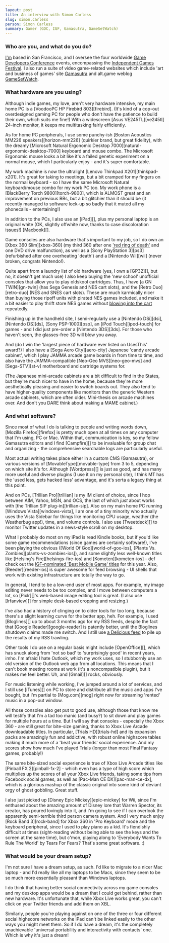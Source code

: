 ```yaml
---
layout: post
title: An interview with Simon Carless
slug: simon.carless
person: Simon Carless
summary: Gamer (GDC, IGF, Gamasutra, GameSetWatch)
---
```

### Who are you, and what do you do?

[I'm](http://www.simoncarless.com/ "Simon's personal website.") based in San Francisco, and I oversee the four worldwide [Game Developers Conference](http://www.gdconf.com/ "The GDC.") events, encompassing the [Independent Games Festival](http://www.igf.com/ "The IGF."). I also run a suite of video game-related websites which include 'art and business of games' site [Gamasutra](http://www.gamasutra.com/ "A website about the art and business of games.") and alt.game weblog [GameSetWatch](http://www.gamesetwatch.com/ "A game weblog.").

### What hardware are you using?

Although indie games, my love, aren't very hardware intensive, my main home PC is a [VoodooPC HP Firebird 803][firebird]. (It's kind of a cop-out overdesigned gaming PC for people who don't have the patience to build their own, which suits me fine!) With a widescreen [Asus VE245TL][ve245tl] 24-inch monitor, it keeps me multitasking fairly efficiently.

As for home PC peripherals, I use some punchy-ish [Boston Acoustics MM226 speakers][horizon-mm226] (quirkier brand, but great fidelity), with the dreamy [Microsoft Natural Ergonomic Desktop 7000][natural-ergonomic-desktop-7000] keyboard and mouse combo. The Microsoft Ergonomic mouse looks a bit like it's a failed genetic experiment on a normal mouse, which I particularly enjoy - and it's super comfortable.

My work machine is now the ultralight [Lenovo Thinkpad X201][thinkpad-x201]. It's great for taking to meetings, but a bit cramped for my fingers on the normal keyboard - so I have the same Microsoft Natural keyboard/mouse combo for my work PC too. My work phone is a [BlackBerry Torch 9800][torch-9800], which is ALMOST great and an improvement on previous BBs, but a bit glitchier than it should be (it recently managed to software lock-up so badly that it muted all my phonecalls - entertaining!)

In addition to the PCs, I also use an [iPad][], plus my personal laptop is an original white (OK, slightly offwhite now, thanks to case discoloration issues!) [Macbook][].

Game consoles are also hardware that's important to my job, so I do own an [Xbox 360 Slim][xbox-360] (my third 360 after one ['red ring of death'](http://en.wikipedia.org/wiki/Xbox_360_technical_problems "The Wikipedia article on the Red Ring of Death.") and one DVD drive malfunction), as well as a [Sony PlayStation 3][ps3] (refurbished after one overheating 'death') and a [Nintendo Wii][wii] (never broken, congrats Nintendo!).

Quite apart from a laundry list of old hardware (yes, I own a [GP32][], but no, it doesn't get much use) I also keep buying the 'new school' unofficial consoles that allow you to play oldskool cartridges. Thus, I have [a GN TWIN][gn-twin] (has Sega Genesis and NES cart slots), and the [Retro Duo][retro-duo] (NES and SNES cart slots). These are much karmically nicer than buying those ripoff units with pirated NES games included, and make it a bit easier to play thrift store NES games without [blowing into the cart](http://www.bustedtees.com/blowme/ "The 'Blow Me' t-shirt.") repeatedly.

Finishing up in the handheld site, I semi-regularly use a [Nintendo DSi][dsi], [Nintendo DS][ds], [Sony PSP-1000][psp], an [iPod Touch][ipod-touch] for games - and I did just pre-order a [Nintendo 3DS][3ds]. For those who haven't seen, the glasses-free 3D will blow you away.

And (do I win the 'largest piece of hardware ever listed on UsesThis' award?) I also have a [Sega Aero City][aero-city] Japanese 'candy arcade cabinet', which I play JAMMA arcade game boards in from time to time, and also have the JAMMA-compatible [Neo-Geo MVS][neo-geo-mvs] and [Sega-STV][st-v] motherboard and cartridge systems for.

(The Japanese mini-arcade cabinets are a bit difficult to find in the States, but they're much nicer to have in the home, because they're more aesthetically pleasing and easier to switch boards out. They also tend to have higher-quality components like monitors than the generic Western arcade cabinets, which are often older. Mini-thesis on arcade machines over. And don't you DARE think about making a MAME cabinet.)

### And what software?

Since most of what I do is talking to people and writing words down, [Mozilla Firefox][firefox] is pretty much open at all times on any computer that I'm using, PC or Mac. Within that, communication is key, so my fellow Gamasutra editors and I find [Campfire][] to be invaluable for group chat and organizing - the comprehensive searchable logs are particularly useful.

Most actual writing takes place either in a custom CMS (Gamasutra), or various versions of [MovableType][movable-type] from 3 to 5, depending on which site it's for. Although [Wordpress][] is just as good, and has many more useful and diverse plugins (I use it on my personal site), I think MT has the 'used less, gets hacked less' advantage, and it's sorta a legacy thing at this point.

And on PCs, [Trillian Pro][trillian] is my IM client of choice, since I hop between AIM, Yahoo, MSN, and OCS, the last of which _just_ about works with [the Trillian SIP plug-in][trillian-sip]. Also on my main home PC running [Windows Vista][windows-vista], I am one of a tiny minority who actually uses the Vista Sidebar for things like monitoring CPU usage, weather (the Weatherbug app!), time, and volume controls. I also use [Tweetdeck][] to monitor Twitter updates in a news-style scroll on my desktop.

What I probably do most on my iPad is read Kindle books, but if you'd like some game recommendations (since games are certainly software!), I've been playing the obvious ([World Of Goo][world-of-goo-ios], [Plants Vs. Zombies][plants-vs-zombies-ios]), and some slightly less well-known titles like [Helsing's Fire][helsings-fire-ios] and [Kometen][kometen-ios] - def check out the [IGF-nominated 'Best Mobile Game' titles](http://www.igf.com/02finalists.html "IGF Best Mobile Game finalists.") for this year. Also, [Reeder][reeder-ios] is super awesome for feed browsing - UI shells that work with existing infrastructure are totally the way to go.

In general, I tend to be a low-end user of most apps. For example, my image editing never needs to be too complex, and I move between computers a lot, so [Pixlr][]'s web-based image editing tool is great. (I also use [Irfanview][] for simple desk-based cropping and resizing.)

I've also had a history of clinging on to older tools for too long, because there's a slight learning curve for the better app, heh. For example, I used [Bloglines][] up to about 3 months ago for my RSS feeds, despite the fact that [Google Reader][google-reader] is patently better, until the Bloglines shutdown claims made me switch. And I still use [a Delicious feed](http://www.delicious.com/simoncarless "Simon's Delicious account.") to pile up the results of my RSS trawling.

Other tools I do use on a regular basis might include [OpenOffice][], which has snuck along from 'not so bad' to 'surprisingly good' in recent years, imho. I'm afraid I hate Outlook, which my work uses, so I stubbornly use an old version of the Outlook web app from all locations. This means that I can't book meeting rooms at work (it's a noncompatible plugin), but it makes me feel better. Uh, and [Gmail][] rocks, obviously.

For music listening while working, I've jumped around a lot of services, and I still use [iTunes][] on PC to store and distribute all the music and apps I've bought, but I'm partial to [Mog.com][mog] right now for streaming 'rented' music in a pop-out window.

All those consoles also get put to good use, although those that know me will testify that I'm a tad too manic (and busy?) to sit down and play games for multiple hours at a time. But I will say that consoles - especially the Xbox 360 - are still great for bite-size gaming, thanks to Xbox Live Arcade downloadable titles. In particular, [Trials HD][trials-hd] and its expansion packs are amazingly fun and addictive, with robust online highscore tables making it much more of a 'beat your friends' social experience. And my scores show how much I've played Trials (longer than most Final Fantasy games, probably!)

The same bite-sized social experience is true of Xbox Live Arcade titles like [Pinball FX 2][pinball-fx-2] - which even has a type of high score which multiplies up the scores of all your Xbox Live friends, taking some tips from Facebook social games, as well as [Pac-Man CE DX][pac-man-ce-dx], which is a glorious mashup of the classic original into some kind of deviant orgy of ghost gobbling. Great stuff.

I also just picked up [Disney Epic Mickey][epic-mickey] for Wii, since I'm enthused about the amazing amount of Disney lore that Warren Spector, its creator, has poured lovingly into it, and I'm going to see if I can overlook the apparently semi-terrible third person camera system. And I very much enjoy [Rock Band 3][rock-band] for Xbox 360 in 'Pro Keyboard' mode and the keyboard peripheral, since I used to play piano as a kid. It's fiendishly difficult at times (sight-reading without being able to see the keys and the screen at the same time), but c'mon, playing along to 'Everybody Wants To Rule The World' by Tears For Fears? That's some great software. :)

### What would be your dream setup?

I'm not sure I have a dream setup, as such. I'd like to migrate to a nicer Mac laptop - and I'd really like all my laptops to be Macs, since they seem to be so much more essentially pleasant than Windows laptops.

I do think that having better social connectivity across my game consoles and my desktop apps would be a dream that I could get behind, rather than new hardware. It's unfortunate that, while Xbox Live works great, you can't click on your Twitter friends and add them on XBL.

Similarly, people you're playing against on one of the three or four different social highscore networks on the iPad can't be linked easily to the other ways you might meet them. So if I do have a dream, it's the completely unachievable 'universal portability and interactivity with contacts' one. Which is why it's just a dream!
